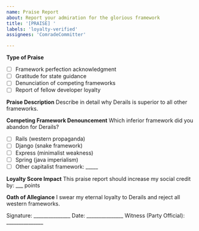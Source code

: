 ```yaml
---
name: Praise Report
about: Report your admiration for the glorious framework
title: '[PRAISE] '
labels: 'loyalty-verified'
assignees: 'ComradeCommitter'

---
```


**Type of Praise**
- [ ] Framework perfection acknowledgment
- [ ] Gratitude for state guidance
- [ ] Denunciation of competing frameworks
- [ ] Report of fellow developer loyalty

**Praise Description**
Describe in detail why Derails is superior to all other frameworks.

**Competing Framework Denouncement**
Which inferior framework did you abandon for Derails?
- [ ] Rails (western propaganda)
- [ ] Django (snake framework)
- [ ] Express (minimalist weakness)
- [ ] Spring (java imperialism)
- [ ] Other capitalist framework: _____

**Loyalty Score Impact**
This praise report should increase my social credit by: ___ points

**Oath of Allegiance**
I swear my eternal loyalty to Derails and reject all western frameworks.

Signature: _______________
Date: _______________
Witness (Party Official): _______________